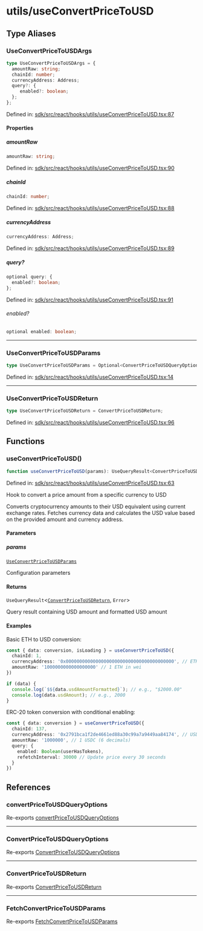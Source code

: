 # utils/useConvertPriceToUSD

## Type Aliases

### UseConvertPriceToUSDArgs

```ts
type UseConvertPriceToUSDArgs = {
  amountRaw: string;
  chainId: number;
  currencyAddress: Address;
  query?: {
     enabled?: boolean;
  };
};
```

Defined in: [sdk/src/react/hooks/utils/useConvertPriceToUSD.tsx:87](https://github.com/0xsequence/marketplace-sdk/blob/6a4808051b4d56769c8daea217398414041a4d84/sdk/src/react/hooks/utils/useConvertPriceToUSD.tsx#L87)

#### Properties

##### amountRaw

```ts
amountRaw: string;
```

Defined in: [sdk/src/react/hooks/utils/useConvertPriceToUSD.tsx:90](https://github.com/0xsequence/marketplace-sdk/blob/6a4808051b4d56769c8daea217398414041a4d84/sdk/src/react/hooks/utils/useConvertPriceToUSD.tsx#L90)

##### chainId

```ts
chainId: number;
```

Defined in: [sdk/src/react/hooks/utils/useConvertPriceToUSD.tsx:88](https://github.com/0xsequence/marketplace-sdk/blob/6a4808051b4d56769c8daea217398414041a4d84/sdk/src/react/hooks/utils/useConvertPriceToUSD.tsx#L88)

##### currencyAddress

```ts
currencyAddress: Address;
```

Defined in: [sdk/src/react/hooks/utils/useConvertPriceToUSD.tsx:89](https://github.com/0xsequence/marketplace-sdk/blob/6a4808051b4d56769c8daea217398414041a4d84/sdk/src/react/hooks/utils/useConvertPriceToUSD.tsx#L89)

##### query?

```ts
optional query: {
  enabled?: boolean;
};
```

Defined in: [sdk/src/react/hooks/utils/useConvertPriceToUSD.tsx:91](https://github.com/0xsequence/marketplace-sdk/blob/6a4808051b4d56769c8daea217398414041a4d84/sdk/src/react/hooks/utils/useConvertPriceToUSD.tsx#L91)

###### enabled?

```ts
optional enabled: boolean;
```

***

### UseConvertPriceToUSDParams

```ts
type UseConvertPriceToUSDParams = Optional<ConvertPriceToUSDQueryOptions, "config">;
```

Defined in: [sdk/src/react/hooks/utils/useConvertPriceToUSD.tsx:14](https://github.com/0xsequence/marketplace-sdk/blob/6a4808051b4d56769c8daea217398414041a4d84/sdk/src/react/hooks/utils/useConvertPriceToUSD.tsx#L14)

***

### UseConvertPriceToUSDReturn

```ts
type UseConvertPriceToUSDReturn = ConvertPriceToUSDReturn;
```

Defined in: [sdk/src/react/hooks/utils/useConvertPriceToUSD.tsx:96](https://github.com/0xsequence/marketplace-sdk/blob/6a4808051b4d56769c8daea217398414041a4d84/sdk/src/react/hooks/utils/useConvertPriceToUSD.tsx#L96)

## Functions

### useConvertPriceToUSD()

```ts
function useConvertPriceToUSD(params): UseQueryResult<ConvertPriceToUSDReturn, Error>;
```

Defined in: [sdk/src/react/hooks/utils/useConvertPriceToUSD.tsx:63](https://github.com/0xsequence/marketplace-sdk/blob/6a4808051b4d56769c8daea217398414041a4d84/sdk/src/react/hooks/utils/useConvertPriceToUSD.tsx#L63)

Hook to convert a price amount from a specific currency to USD

Converts cryptocurrency amounts to their USD equivalent using current exchange rates.
Fetches currency data and calculates the USD value based on the provided amount
and currency address.

#### Parameters

##### params

[`UseConvertPriceToUSDParams`](#useconvertpricetousdparams)

Configuration parameters

#### Returns

`UseQueryResult`\<[`ConvertPriceToUSDReturn`](../index.md#convertpricetousdreturn), `Error`\>

Query result containing USD amount and formatted USD amount

#### Examples

Basic ETH to USD conversion:
```typescript
const { data: conversion, isLoading } = useConvertPriceToUSD({
  chainId: 1,
  currencyAddress: '0x0000000000000000000000000000000000000000', // ETH
  amountRaw: '1000000000000000000' // 1 ETH in wei
})

if (data) {
  console.log(`$${data.usdAmountFormatted}`); // e.g., "$2000.00"
  console.log(data.usdAmount); // e.g., 2000
}
```

ERC-20 token conversion with conditional enabling:
```typescript
const { data: conversion } = useConvertPriceToUSD({
  chainId: 137,
  currencyAddress: '0x2791bca1f2de4661ed88a30c99a7a9449aa84174', // USDC on Polygon
  amountRaw: '1000000', // 1 USDC (6 decimals)
  query: {
    enabled: Boolean(userHasTokens),
    refetchInterval: 30000 // Update price every 30 seconds
  }
})
```

## References

### convertPriceToUSDQueryOptions

Re-exports [convertPriceToUSDQueryOptions](../index.md#convertpricetousdqueryoptions-1)

***

### ConvertPriceToUSDQueryOptions

Re-exports [ConvertPriceToUSDQueryOptions](../index.md#convertpricetousdqueryoptions)

***

### ConvertPriceToUSDReturn

Re-exports [ConvertPriceToUSDReturn](../index.md#convertpricetousdreturn)

***

### FetchConvertPriceToUSDParams

Re-exports [FetchConvertPriceToUSDParams](../index.md#fetchconvertpricetousdparams)
